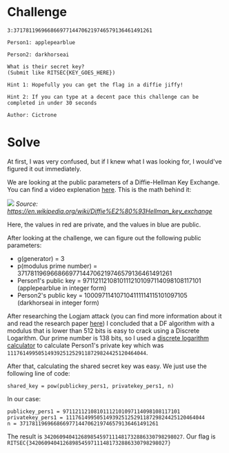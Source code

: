 # Challenge
```
3:371781196966866977144706219746579136461491261

Person1: applepearblue

Person2: darkhorseai

What is their secret key?
(Submit like RITSEC{KEY_GOES_HERE})

Hint 1: Hopefully you can get the flag in a diffie jiffy!

Hint 2: If you can type at a decent pace this challenge can be completed in under 30 seconds

Author: Cictrone
```
# Solve
At first, I was very confused, but if I knew what I was looking for, I would've figured it out immediately.

We are looking at the public parameters of a Diffie-Hellman Key Exchange. You can find a video explenation [here](https://youtu.be/NmM9HA2MQGI). This is the math behind it:

![](https://i.imgur.com/OI7fMQi.png)
*Source: https://en.wikipedia.org/wiki/Diffie%E2%80%93Hellman_key_exchange*

Here, the values in red are private, and the values in blue are public.

After looking at the challenge, we can figure out the following public parameters:

* g(generator) = 3
* p(modulus prime number) = 371781196966866977144706219746579136461491261
* Person1's public key = 97112112108101112101097114098108117101 (applepearblue in integer form)
* Person2's public key = 100097114107104111114115101097105 (darkhorseai in integer form)

After researching the Logjam attack (you can find more information about it and read the research paper [here](https://weakdh.org/)) I concluded that a DF algorithm with a modulus that is lower than 512 bits is easy to crack using a Discrete Logarithm. Our prime number is 138 bits, so I used a [discrete logarithm calculator](https://www.alpertron.com.ar/DILOG.HTM) to calculate Person1's private key which was `111761499505149392512529118729824425120464044`.

After that, calculating the shared secret key was easy. We just use the following line of code:

`shared_key = pow(publickey_pers1, privatekey_pers1, n)`

In our case:

```
publickey_pers1 = 97112112108101112101097114098108117101
privatekey_pers1 = 111761499505149392512529118729824425120464044
n = 371781196966866977144706219746579136461491261
```

The result is `342060940412689854597111481732886330798298027`. Our flag is `RITSEC{342060940412689854597111481732886330798298027}`
